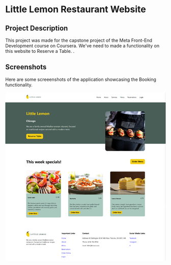 # Little Lemon Restaurant Website

## Project Description
This project was made for the capstone project of the Meta Front-End Development course on Coursera. We've need to made a functionality on this website to Reserve a Table.
.

## Screenshots
Here are some screeenshots of the application showcasing the Booking functionality.

![little lemon website table booking](/src/images/React-app.png)


